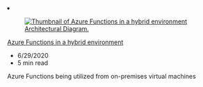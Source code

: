 <!-- This file is automatically generated by build/architectures/build_index.py. Any updates will be lost. -->

<!-- markdownlint-disable MD033 -->

<li class="grid-item item-column" data-categories="Hybrid Web ">
<article class="card">
    <div class="card-header has-margin-bottom-none" aria-hidden="true">
        <figure class="image diagram has-height-175 has-overflow-hidden level">
            <a href="/azure/architecture/hybrid/azure-functions-hybrid"><img src="/azure/architecture/browse/thumbs/azure-functions-hybrid.png" class="diagram" alt="Thumbnail of Azure Functions in a hybrid environment Architectural Diagram." data-linktype="relative-path"></a>
        </figure>
    </div>
    <div class="card-content">
        <a class="card-content-title has-margin-top-none" href="/azure/architecture/hybrid/azure-functions-hybrid">
            <p>Azure Functions in a hybrid environment</p>
        </a>
        <ul class="card-content-metadata">
            <li>6/29/2020</li>
            <li>5 min read</li>
        </ul>
        <p class="card-content-description">Azure Functions being utilized from on-premises virtual machines</p>
        <div class="bottom-to-top-fade is-hidden-mobile"></div>
    </div>
</article>
</li>
